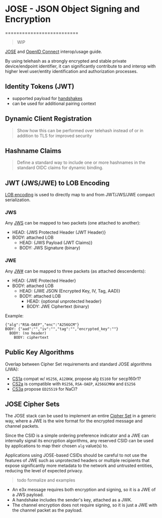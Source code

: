 # JOSE - JSON Object Signing and Encryption
==========================

> WIP

[JOSE](https://datatracker.ietf.org/wg/jose/charter/) and [OpenID Connect](http://openid.net/connect/) interop/usage guide.

By using telehash as a strongly encrypted and stable private device/endpoint identifier, it can significantly contribute to and interop with higher level user/entity identification and authorization processes.

## Identity Tokens (JWT)

* supported payload for [handshakes](e3x/handshake.md)
* can be used for additional pairing context

## Dynamic Client Registration

> Show how this can be performed over telehash instead of or in addition to TLS for improved security

## Hashname Claims

> Define a standard way to include one or more hashnames in the standard OIDC claims for dynamic binding.

## JWT (JWS/JWE) to LOB Encoding

[LOB encoding](../lob/) is used to directly map to and from JWT/JWS/JWE compact serialization.

### JWS

Any [JWS](https://tools.ietf.org/html/draft-ietf-jose-json-web-signature-41) can be mapped to two packets (one attached to another):

* HEAD: {JWS Protected Header (JWT Header)}
* BODY: attached LOB
  * HEAD: {JWS Payload (JWT Claims)}
  * BODY: JWS Signature (binary)

### JWE

Any [JW#](https://tools.ietf.org/html/draft-ietf-jose-json-web-encryption-40) can be mapped to three packets (as attached descendents):

* HEAD: {JWE Protected Header}
* BODY: attached LOB
  * HEAD: {JWE JSON (Encrypted Key, IV, Tag, AAD)}
  * BODY: attached LOB
    * HEAD: {optional unprotected header}
    * BODY: JWE Ciphertext (binary)

Example:

```
{"alg":"RSA-OAEP","enc":"A256GCM"}
BODY: {"aad":"","iv":"","tag":"","encrypted_key":""}
  BODY: (no header)
    BODY: ciphertext
```

## Public Key Algorithms

Overlap between Cipher Set requirements and standard JOSE algorithms (JWA):

* [CS1a](e3x/cs/1a.md) compat w/ `HS256`, `A128KW`, propose alg `ES160` for secp160r1?
* [CS2a](e3x/cs/2a.md) is compatible with `RS256`, `RSA-OAEP`, `A256GCMKW` and `ES256`
* [CS3a](e3x/cs/2a.md) propose `ED25519` for NaCl?

## JOSE Cipher Sets

The JOSE stack can be used to implement an entire [Cipher Set](../e3x/cs/) in a generic way, where a JWE is the wire format for the encrypted message and channel packets.

Since the CSID is a simple ordering preference indicator and a JWE can internally signal its encryption algorithms, any reserved CSID can be used by applications to map their chosen `alg` value(s) to.

Applications using JOSE-based CSIDs should be careful to not use the features of JWE such as unprotected headers or multiple recipients that expose significantly more metadata to the network and untrusted entities, reducing the level of expected privacy.

> todo formalize and examples

* An e3x message requires both encryption and signing, so it is a JWE of a JWS payload.
* A handshake includes the sender's key, attached as a JWK.
* The channel encryption does not require signing, so it is just a JWE with the channel packet as the payload.
